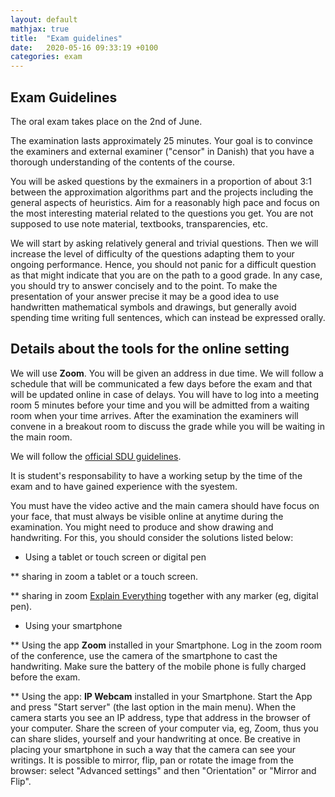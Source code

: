 ```yaml
---
layout: default
mathjax: true
title:  "Exam guidelines"
date:   2020-05-16 09:33:19 +0100
categories: exam
---
```





## Exam Guidelines


The oral exam takes place on the 2nd of June.


The examination lasts approximately 25 minutes. Your goal is to
convince the examiners and external examiner ("censor" in Danish) that
you have a thorough understanding of the contents of the course.

You will be asked questions by the exmainers in a proportion of about
3:1 between the approximation algorithms part and the projects
including the general aspects of heuristics. Aim for a reasonably high
pace and focus on the most interesting material related to the
questions you get. You are not supposed to use note material,
textbooks, transparencies, etc.


We will start by asking relatively general and trivial questions. Then
we will increase the level of difficulty of the questions adapting
them to your ongoing performance. Hence, you should not panic for a
difficult question as that might indicate that you are on the path to
a good grade. In any case, you should try to answer concisely and to
the point. To make the presentation of your answer precise it may be a
good idea to use handwritten mathematical symbols and drawings, but
generally avoid spending time writing full sentences, which can
instead be expressed orally.


## Details about the tools for the online setting

We will use **Zoom**. You will be given an address in due time.  We
will follow a schedule that will be communicated a few days before the
exam and that will be updated online in case of delays. You will have
to log into a meeting room 5 minutes before your time and you will be
admitted from a waiting room when your time arrives. After the
examination the examiners will convene in a breakout room to discuss
the grade while you will be waiting in the main room.

We will follow the [official SDU
guidelines](https://mitsdu.dk/en/vejledning/studieregler/eksamen/mundtlig_proeve).

It is student's responsability to have a working setup by the time of
the exam and to have gained experience with the syestem.

You must have the video active and the main camera should have focus
on your face, that must always be visible online at anytime during the
examination. You might need to produce and show drawing and
handwriting. For this, you should consider the solutions listed below:




* Using a tablet or touch screen or digital pen

** sharing in zoom a tablet or a touch screen.

** sharing in zoom [Explain
   Everything](https://whiteboard.explaineverything.com/) together
   with any marker (eg, digital pen).



* Using your smartphone

** Using the app **Zoom** installed in your Smartphone. Log in the
   zoom room of the conference, use the camera of the smartphone to
   cast the handwriting. Make sure the battery of the mobile phone is
   fully charged before the exam.

** Using the app: **IP Webcam** installed in your Smartphone. Start
   the App and press "Start server" (the last option in the main
   menu). When the camera starts you see an IP address, type that
   address in the browser of your computer. Share the screen of your
   computer via, eg, Zoom, thus you can share slides, yourself and
   your handwriting at once. Be creative in placing your smartphone in
   such a way that the camera can see your writings. It is possible to
   mirror, flip, pan or rotate the image from the browser: select
   "Advanced settings" and then "Orientation" or "Mirror and Flip". 




